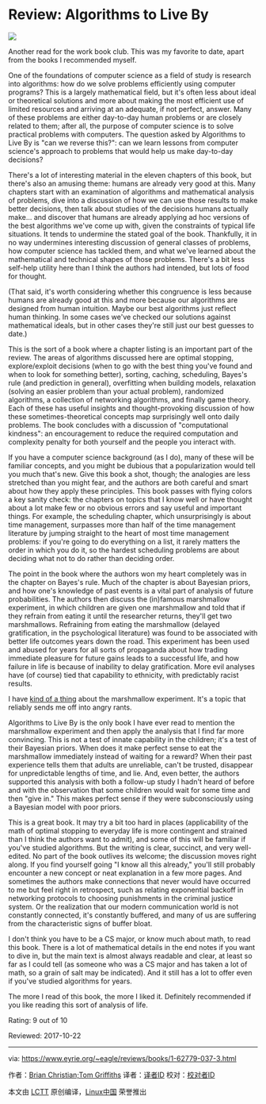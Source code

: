 Review: Algorithms to Live By
======
![](https://www.eyrie.org/~eagle/reviews/covers/1-62779-037-3.jpg)

Another read for the work book club. This was my favorite to date, apart from the books I recommended myself.

One of the foundations of computer science as a field of study is research into algorithms: how do we solve problems efficiently using computer programs? This is a largely mathematical field, but it's often less about ideal or theoretical solutions and more about making the most efficient use of limited resources and arriving at an adequate, if not perfect, answer. Many of these problems are either day-to-day human problems or are closely related to them; after all, the purpose of computer science is to solve practical problems with computers. The question asked by Algorithms to Live By is "can we reverse this?": can we learn lessons from computer science's approach to problems that would help us make day-to-day decisions?

There's a lot of interesting material in the eleven chapters of this book, but there's also an amusing theme: humans are already very good at this. Many chapters start with an examination of algorithms and mathematical analysis of problems, dive into a discussion of how we can use those results to make better decisions, then talk about studies of the decisions humans actually make... and discover that humans are already applying ad hoc versions of the best algorithms we've come up with, given the constraints of typical life situations. It tends to undermine the stated goal of the book. Thankfully, it in no way undermines interesting discussion of general classes of problems, how computer science has tackled them, and what we've learned about the mathematical and technical shapes of those problems. There's a bit less self-help utility here than I think the authors had intended, but lots of food for thought.

(That said, it's worth considering whether this congruence is less because humans are already good at this and more because our algorithms are designed from human intuition. Maybe our best algorithms just reflect human thinking. In some cases we've checked our solutions against mathematical ideals, but in other cases they're still just our best guesses to date.)

This is the sort of a book where a chapter listing is an important part of the review. The areas of algorithms discussed here are optimal stopping, explore/exploit decisions (when to go with the best thing you've found and when to look for something better), sorting, caching, scheduling, Bayes's rule (and prediction in general), overfitting when building models, relaxation (solving an easier problem than your actual problem), randomized algorithms, a collection of networking algorithms, and finally game theory. Each of these has useful insights and thought-provoking discussion of how these sometimes-theoretical concepts map surprisingly well onto daily problems. The book concludes with a discussion of "computational kindness": an encouragement to reduce the required computation and complexity penalty for both yourself and the people you interact with.

If you have a computer science background (as I do), many of these will be familiar concepts, and you might be dubious that a popularization would tell you much that's new. Give this book a shot, though; the analogies are less stretched than you might fear, and the authors are both careful and smart about how they apply these principles. This book passes with flying colors a key sanity check: the chapters on topics that I know well or have thought about a lot make few or no obvious errors and say useful and important things. For example, the scheduling chapter, which unsurprisingly is about time management, surpasses more than half of the time management literature by jumping straight to the heart of most time management problems: if you're going to do everything on a list, it rarely matters the order in which you do it, so the hardest scheduling problems are about deciding what not to do rather than deciding order.

The point in the book where the authors won my heart completely was in the chapter on Bayes's rule. Much of the chapter is about Bayesian priors, and how one's knowledge of past events is a vital part of analysis of future probabilities. The authors then discuss the (in)famous marshmallow experiment, in which children are given one marshmallow and told that if they refrain from eating it until the researcher returns, they'll get two marshmallows. Refraining from eating the marshmallow (delayed gratification, in the psychological literature) was found to be associated with better life outcomes years down the road. This experiment has been used and abused for years for all sorts of propaganda about how trading immediate pleasure for future gains leads to a successful life, and how failure in life is because of inability to delay gratification. More evil analyses have (of course) tied that capability to ethnicity, with predictably racist results.

I have [kind of a thing][1] about the marshmallow experiment. It's a topic that reliably sends me off into angry rants.

Algorithms to Live By is the only book I have ever read to mention the marshmallow experiment and then apply the analysis that I find far more convincing. This is not a test of innate capability in the children; it's a test of their Bayesian priors. When does it make perfect sense to eat the marshmallow immediately instead of waiting for a reward? When their past experience tells them that adults are unreliable, can't be trusted, disappear for unpredictable lengths of time, and lie. And, even better, the authors supported this analysis with both a follow-up study I hadn't heard of before and with the observation that some children would wait for some time and then "give in." This makes perfect sense if they were subconsciously using a Bayesian model with poor priors.

This is a great book. It may try a bit too hard in places (applicability of the math of optimal stopping to everyday life is more contingent and strained than I think the authors want to admit), and some of this will be familiar if you've studied algorithms. But the writing is clear, succinct, and very well-edited. No part of the book outlives its welcome; the discussion moves right along. If you find yourself going "I know all this already," you'll still probably encounter a new concept or neat explanation in a few more pages. And sometimes the authors make connections that never would have occurred to me but feel right in retrospect, such as relating exponential backoff in networking protocols to choosing punishments in the criminal justice system. Or the realization that our modern communication world is not constantly connected, it's constantly buffered, and many of us are suffering from the characteristic signs of buffer bloat.

I don't think you have to be a CS major, or know much about math, to read this book. There is a lot of mathematical details in the end notes if you want to dive in, but the main text is almost always readable and clear, at least so far as I could tell (as someone who was a CS major and has taken a lot of math, so a grain of salt may be indicated). And it still has a lot to offer even if you've studied algorithms for years.

The more I read of this book, the more I liked it. Definitely recommended if you like reading this sort of analysis of life.

Rating: 9 out of 10

Reviewed: 2017-10-22

--------------------------------------------------------------------------------

via: https://www.eyrie.org/~eagle/reviews/books/1-62779-037-3.html

作者：[Brian Christian;Tom Griffiths][a]
译者：[译者ID](https://github.com/译者ID)
校对：[校对者ID](https://github.com/校对者ID)

本文由 [LCTT](https://github.com/LCTT/TranslateProject) 原创编译，[Linux中国](https://linux.cn/) 荣誉推出

[a]:https://www.eyrie.org
[1]:https://www.eyrie.org1-59184-679-X.html
